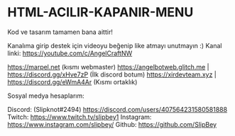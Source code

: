 # HTML-ACILIR-KAPANIR-MENU
Kod ve tasarım tamamen bana aittir! 

Kanalıma girip destek için videoyu beğenip like atmayı unutmayın :) Kanal linki: https://youtube.com/c/AngelCraftNW

https://marpel.net (kısmı webmaster) https://angelbotweb.glitch.me | https://discord.gg/xHve7zP (İlk discord botum) https://xirdevteam.xyz | https://discord.gg/eWmA4Ar (Kısmı ortaklık)

Sosyal medya hesaplarım:

Discord: (Slipknot#2494) https://discord.com/users/407564231580581888 Twitch: https://www.twitch.tv/slipbey1 Instagram: https://www.instagram.com/slipbey/ Github: https://github.com/SlipBey
